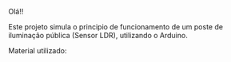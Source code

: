 Olá!! 

Este projeto simula o principio de funcionamento de um poste de iluminação pública (Sensor LDR), utilizando o Arduino. 

Material utilizado: 


